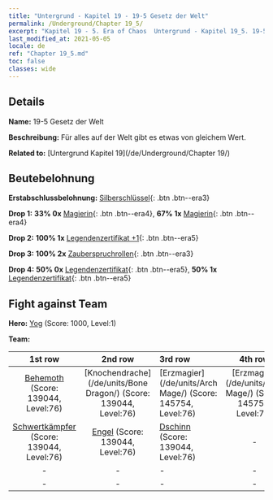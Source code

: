 ```yaml
---
title: "Untergrund - Kapitel 19 - 19-5 Gesetz der Welt"
permalink: /Underground/Chapter 19_5/
excerpt: "Kapitel 19 - 5. Era of Chaos  Untergrund - Kapitel 19_5. 19-5 Gesetz der Welt"
last_modified_at: 2021-05-05
locale: de
ref: "Chapter 19_5.md"
toc: false
classes: wide
---
```


## Details

 **Name:** 19-5 Gesetz der Welt

 **Beschreibung:** Für alles auf der Welt gibt es etwas von gleichem Wert.

 **Related to:** [Untergrund Kapitel 19](/de/Underground/Chapter 19/)

## Beutebelohnung

 **Erstabschlussbelohnung:** [Silberschlüssel](/ItemsDE/con_693/){: .btn .btn--era3}

 **Drop 1:** **33% 0x** [Magierin](/ItemsDE/unt_238/){: .btn .btn--era4}, **67% 1x** [Magierin](/ItemsDE/unt_238/){: .btn .btn--era4}

 **Drop 2:** **100% 1x** [Legendenzertifikat +1](/ItemsDE/mat_74/){: .btn .btn--era5}

 **Drop 3:** **100% 2x** [Zauberspruchrollen](/ItemsDE/con_694/){: .btn .btn--era3}

 **Drop 4:** **50% 0x** [Legendenzertifikat](/ItemsDE/mat_67/){: .btn .btn--era5}, **50% 1x** [Legendenzertifikat](/ItemsDE/mat_67/){: .btn .btn--era5}


## Fight against Team
 **Hero:** [Yog](/de/heroes/Yog/) (Score: 1000, Level:1)

 **Team:**


  | 1st row | 2nd row | 3rd row | 4th row |
  |:----:|:----:|:----|:----:|
  | [Behemoth](/de/units/Behemoth/) (Score: 139044, Level:76)  | [Knochendrache](/de/units/Bone Dragon/) (Score: 139044, Level:76)  | [Erzmagier](/de/units/Arch Mage/) (Score: 145754, Level:76)  | [Erzmagier](/de/units/Arch Mage/) (Score: 145754, Level:76)  |
  | [Schwertkämpfer](/de/units/Swordsman/) (Score: 139044, Level:76)  | [Engel](/de/units/Angel/) (Score: 139044, Level:76)  | [Dschinn](/de/units/Genie/) (Score: 139044, Level:76)  | - |
  | - | - | - | - |
  | - | - | - | - |


